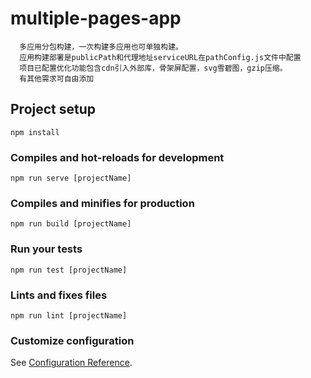 # multiple-pages-app

```
  多应用分包构建，一次构建多应用也可单独构建。
  应用构建部署是publicPath和代理地址serviceURL在pathConfig.js文件中配置
  项目已配置优化功能包含cdn引入外部库，骨架屏配置，svg雪碧图，gzip压缩。
  有其他需求可自由添加
```

## Project setup
```
npm install
```

### Compiles and hot-reloads for development
```
npm run serve [projectName]
```

### Compiles and minifies for production
```
npm run build [projectName]
```

### Run your tests
```
npm run test [projectName]
```

### Lints and fixes files
```
npm run lint [projectName]
```

### Customize configuration
See [Configuration Reference](https://cli.vuejs.org/config/).
